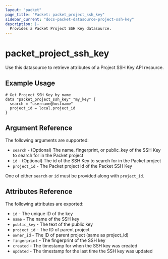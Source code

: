 ```yaml
---
layout: "packet"
page_title: "Packet: packet_project_ssh_key"
sidebar_current: "docs-packet-datasource-project-ssh-key"
description: |-
  Provides a Packet Project SSH Key datasource.
---
```


# packet\_project\_ssh\_key

Use this datasource to retrieve attributes of a Project SSH Key API resource.

## Example Usage

```hcl
# Get Project SSH Key by name
data "packet_project_ssh_key" "my_key" {
  search = "username@hostname"
  project_id = local.project_id
}
```

## Argument Reference

The following arguments are supported:

* `search` - (Optional) The name, fingerprint, or public_key of the SSH Key to search for
  in the Packet project
* `id` - (Optional) The id of the SSH Key to search for in the Packet project
* `project_id` - The Packet project id of the Packet SSH Key

One of either `search` or `id` must be provided along with `project_id`.

## Attributes Reference

The following attributes are exported:

* `id` - The unique ID of the key
* `name` - The name of the SSH key
* `public_key` - The text of the public key
* `project_id` - The ID of parent project
* `owner_id` - The ID of parent project (same as project_id)
* `fingerprint` - The fingerprint of the SSH key
* `created` - The timestamp for when the SSH key was created
* `updated` - The timestamp for the last time the SSH key was updated
